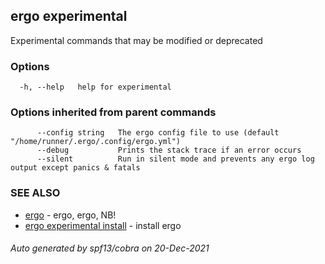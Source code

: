 ## ergo experimental

Experimental commands that may be modified or deprecated

### Options

```
  -h, --help   help for experimental
```

### Options inherited from parent commands

```
      --config string   The ergo config file to use (default "/home/runner/.ergo/.config/ergo.yml")
      --debug           Prints the stack trace if an error occurs
      --silent          Run in silent mode and prevents any ergo log output except panics & fatals
```

### SEE ALSO

* [ergo](ergo.md)	 - ergo, ergo, NB!
* [ergo experimental install](ergo_experimental_install.md)	 - install ergo

###### Auto generated by spf13/cobra on 20-Dec-2021

